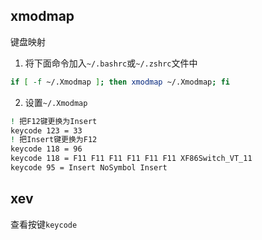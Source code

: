## xmodmap 
键盘映射
1. 将下面命令加入`~/.bashrc`或`~/.zshrc`文件中
```bash
if [ -f ~/.Xmodmap ]; then xmodmap ~/.Xmodmap; fi
```
2. 设置`~/.Xmodmap`
```bash
! 把F12键更换为Insert
keycode 123 = 33
! 把Insert键更换为F12
keycode 118 = 96
keycode 118 = F11 F11 F11 F11 F11 F11 XF86Switch_VT_11
keycode 95 = Insert NoSymbol Insert

```
## xev
查看按键`keycode`
<!--stackedit_data:
eyJoaXN0b3J5IjpbMTYzNDU5NDgxNCwxNTk1OTQ1OTE3LC04OD
EyMzgwODRdfQ==
-->